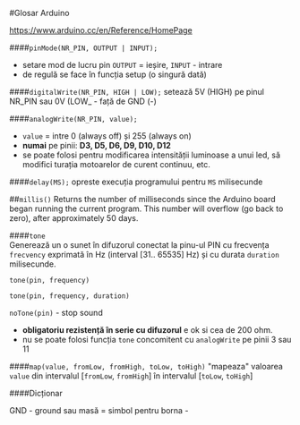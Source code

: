 #Glosar Arduino

https://www.arduino.cc/en/Reference/HomePage


####`pinMode(NR_PIN, OUTPUT | INPUT);` 


- setare mod de lucru pin `OUTPUT` = ieșire, `INPUT` - intrare
- de regulă se face în funcția setup (o singură dată)
   
####`digitalWrite(NR_PIN, HIGH | LOW);` 
setează 5V (HIGH) pe pinul NR_PIN sau 0V (LOW_ - față de GND (-)

####`analogWrite(NR_PIN, value);`
 - `value` =  intre 0 (always off) și 255 (always on) 
 - **numai** pe pinii: **D3, D5, D6, D9, D10, D12**
 - se poate folosi pentru modificarea intensității luminoase a unui led, să modifici turația motoarelor de curent continuu, etc.

####`delay(MS);`
opreste execuția programului pentru `MS` milisecunde

##`millis()`
Returns the number of milliseconds since the Arduino board began running the current program. This number will overflow (go back to zero), after approximately 50 days.


####`tone`   
Generează un o sunet în difuzorul conectat la pinu-ul PIN cu frecvența `frecvency` exprimată în Hz (interval [31.. 65535] Hz) și cu durata `duration` milisecunde.

`tone(pin, frequency)` 

`tone(pin, frequency, duration)`

`noTone(pin)` - stop sound

- **obligatoriu rezistență în serie cu difuzorul** e ok si cea de 200 ohm.
- nu se poate folosi funcția `tone` concomitent cu `analogWrite` pe pinii 3 sau 11

####`map(value, fromLow, fromHigh, toLow, toHigh)`
"mapeaza" valoarea `value` din intervalul  [`fromLow`, `fromHigh`] în intervalul [`toLow`, `toHigh`]



####Dicționar

GND - ground sau masă = simbol pentru borna - 
